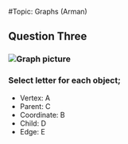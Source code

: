 #Topic: Graphs
(Arman)
## Question Three
### ![Graph picture](http://filesmelt.com/dl/graph_thing.png)
### Select letter for each object;
* Vertex: A
* Parent: C
* Coordinate: B
* Child: D
* Edge: E